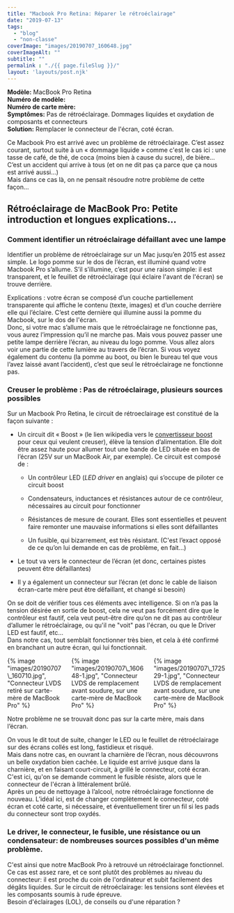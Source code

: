 ```yaml
---
title: "Macbook Pro Retina: Réparer le rétroéclairage"
date: "2019-07-13"
tags:  
  - "blog"
  - "non-classe"
coverImage: "images/20190707_160648.jpg"
coverImageAlt: ""
subtitle: ""
permalink : "./{{ page.fileSlug }}/"
layout: 'layouts/post.njk'
---
```


**Modèle:** MacBook Pro Retina  
**Numéro de modèle:**  
**Numéro de carte mère:**  
**Symptômes:** Pas de rétroéclairage. Dommages liquides et oxydation de composants et connecteurs  
**Solution:** Remplacer le connecteur de l'écran, coté écran.

Ce Macbook Pro est arrivé avec un problème de rétroéclairage. C’est assez courant, surtout suite à un « dommage liquide » comme c'est le cas ici : une tasse de café, de thé, de coca (moins bien à cause du sucre), de bière… C’est un accident qui arrive à tous (et on ne dit pas ça parce que ça nous est arrivé aussi...)  
Mais dans ce cas là, on ne pensait résoudre notre problème de cette façon…

## Rétroéclairage de MacBook Pro: Petite introduction et longues explications...

### Comment identifier un rétroéclairage défaillant avec une lampe

Identifier un problème de rétroéclairage sur un Mac jusqu’en 2015 est assez simple. Le logo pomme sur le dos de l’écran, est illuminé quand votre Macbook Pro s’allume. S’il s’illumine, c’est pour une raison simple: il est transparent, et le feuillet de rétroéclairage (qui éclaire l'avant de l'écran) se trouve derrière.

Explications : votre écran se composé d’un couche partiellement transparente qui affiche le contenu (texte, images) et d’un couche derrière elle qui l’éclaire. C’est cette dernière qui illumine aussi la pomme du Macbook, sur le dos de l'écran.  
Donc, si votre mac s’allume mais que le rétroéclairage ne fonctionne pas, vous aurez l’impression qu’il ne marche pas. Mais vous pouvez passer une petite lampe derrière l’écran, au niveau du logo pomme. Vous allez alors voir une partie de cette lumière au travers de l’écran. Si vous voyez également du contenu (la pomme au boot, ou bien le bureau tel que vous l’avez laissé avant l’accident), c’est que seul le rétroéclairage ne fonctionne pas.

### Creuser le problème : Pas de rétroéclairage, plusieurs sources possibles

Sur un Macbook Pro Retina, le circuit de rétroeclairage est constitué de la façon suivante :

- Un circuit dit « Boost » (le lien wikipedia vers le [convertisseur boost](https://fr.wikipedia.org/wiki/Convertisseur_Boost) pour ceux qui veulent creuser), élève la tension d’alimentation. Elle doit être assez haute pour allumer tout une bande de LED située en bas de l’écran (25V sur un MacBook Air, par exemple). Ce circuit est composé de :
    
    - Un contrôleur LED (_LED driver_ en anglais) qui s’occupe de piloter ce circuit boost
    
    - Condensateurs, inductances et résistances autour de ce contrôleur, nécessaires au circuit pour fonctionner
    
    - Résistances de mesure de courant. Elles sont essentielles et peuvent faire remonter une mauvaise informations si elles sont défaillantes
    
    - Un fusible, qui bizarrement, est très résistant. (C'est l’exact opposé de ce qu’on lui demande en cas de problème, en fait...)
- Le tout va vers le connecteur de l’écran (et donc, certaines pistes peuvent être défaillantes)
- Il y a également un connecteur sur l’écran (et donc le cable de liaison écran-carte mère peut être défaillant, et changé si besoin)

On se doit de vérifier tous ces éléments avec intelligence. Si on n’a pas la tension désirée en sortie de boost, cela ne veut pas forcément dire que le contrôleur est fautif, cela veut peut-être dire qu’on ne dit pas au contrôleur d’allumer le rétroéclairage, ou qu'il ne "voit" pas l'écran, ou que le Driver LED est fautif, etc...  
Dans notre cas, tout semblait fonctionner très bien, et cela à été confirmé en branchant un autre écran, qui lui fonctionnait.

  
<div class="columns is-centered">
<div class="column is-one-third">
{% image "images/20190707\_160710.jpg", "Connecteur LVDS retiré sur carte-mère de MacBook Pro" %}
</div>
<div class="column is-one-third">
{% image "images/20190707\_160648-1.jpg", "Connecteur LVDS de remplacement avant soudure, sur une carte-mère de MacBook Pro" %}
</div>
<div class="column is-one-third">
{% image "images/20190707\_172529-1.jpg", "Connecteur LVDS de remplacement avant soudure, sur une carte-mère de MacBook Pro" %}
</div>
</div> 

Notre problème ne se trouvait donc pas sur la carte mère, mais dans l’écran.

On vous le dit tout de suite, changer le LED ou le feuillet de rétroéclairage sur des écrans collés est long, fastidieux et risqué.  
Mais dans notre cas, en ouvrant la charnière de l’écran, nous découvrons un belle oxydation bien cachée. Le liquide est arrivé jusque dans la charnière, et en faisant court-circuit, à grillé le connecteur, coté écran. C'est ici, qu'on se demande comment le fusible résiste, alors que le connecteur de l'écran à littéralement brûlé.  
Après un peu de nettoyage à l’alcool, notre rétroéclairage fonctionne de nouveau. L’idéal ici, est de changer complètement le connecteur, coté écran et coté carte, si nécessaire, et éventuellement tirer un fil si les pads du connecteur sont trop oxydés.

### Le driver, le connecteur, le fusible, une résistance ou un condensateur: de nombreuses sources possibles d'un même problème.

C'est ainsi que notre MacBook Pro à retrouvé un rétroéclairage fonctionnel. Ce cas est assez rare, et ce sont plutôt des problèmes au niveau du connecteur: il est proche du coin de l'ordinateur et subit facilement des dégâts liquides. Sur le circuit de rétroéclairage: les tensions sont élevées et les composants soumis à rude épreuve.  
Besoin d'éclairages (LOL), de conseils ou d'une réparation ?  

